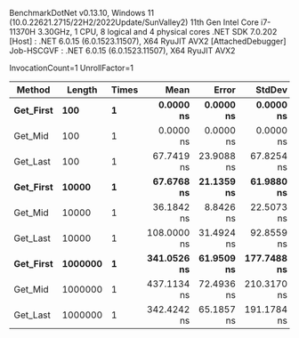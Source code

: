 
BenchmarkDotNet v0.13.10, Windows 11 (10.0.22621.2715/22H2/2022Update/SunValley2)
11th Gen Intel Core i7-11370H 3.30GHz, 1 CPU, 8 logical and 4 physical cores
.NET SDK 7.0.202
  [Host]     : .NET 6.0.15 (6.0.1523.11507), X64 RyuJIT AVX2 [AttachedDebugger]
  Job-HSCGVF : .NET 6.0.15 (6.0.1523.11507), X64 RyuJIT AVX2

InvocationCount=1  UnrollFactor=1  

 Method    | Length  | Times | Mean        | Error      | StdDev      | Median      | Allocated |
---------- |-------- |------ |------------:|-----------:|------------:|------------:|----------:|
 **Get_First** | **100**     | **1**     |   **0.0000 ns** |  **0.0000 ns** |   **0.0000 ns** |   **0.0000 ns** |     **544 B** |
 Get_Mid   | 100     | 1     |   0.0000 ns |  0.0000 ns |   0.0000 ns |   0.0000 ns |     544 B |
 Get_Last  | 100     | 1     |  67.7419 ns | 23.9088 ns |  67.8254 ns | 100.0000 ns |     544 B |
 **Get_First** | **10000**   | **1**     |  **67.6768 ns** | **21.1359 ns** |  **61.9880 ns** | **100.0000 ns** |     **544 B** |
 Get_Mid   | 10000   | 1     |  36.1842 ns |  8.8426 ns |  22.5073 ns |  50.0000 ns |     544 B |
 Get_Last  | 10000   | 1     | 108.0000 ns | 31.4924 ns |  92.8559 ns | 100.0000 ns |     544 B |
 **Get_First** | **1000000** | **1**     | **341.0526 ns** | **61.9509 ns** | **177.7488 ns** | **300.0000 ns** |     **544 B** |
 Get_Mid   | 1000000 | 1     | 437.1134 ns | 72.4936 ns | 210.3170 ns | 400.0000 ns |     544 B |
 Get_Last  | 1000000 | 1     | 342.4242 ns | 65.1857 ns | 191.1784 ns | 300.0000 ns |     544 B |
